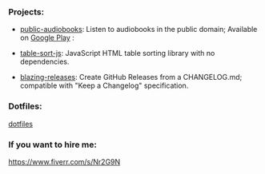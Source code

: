 ### Projects:
- [public-audiobooks](https://github.com/LeeWannacott/public-audiobooks): Listen
to audiobooks in the public domain; Available on [Google Play](https://play.google.com/store/apps/details?id=com.leewannacott.libriaudire) :

- [table-sort-js](https://github.com/LeeWannacott/table-sort-js): JavaScript HTML table sorting library with no dependencies.

- [blazing-releases](https://github.com/LeeWannacott/blazing-releases): Create GitHub Releases from a CHANGELOG.md; compatible with "Keep a Changelog" specification.

### Dotfiles:  
[dotfiles](https://github.com/LeeWannacott/dotfiles)

### If you want to hire me:
https://www.fiverr.com/s/Nr2G9N
